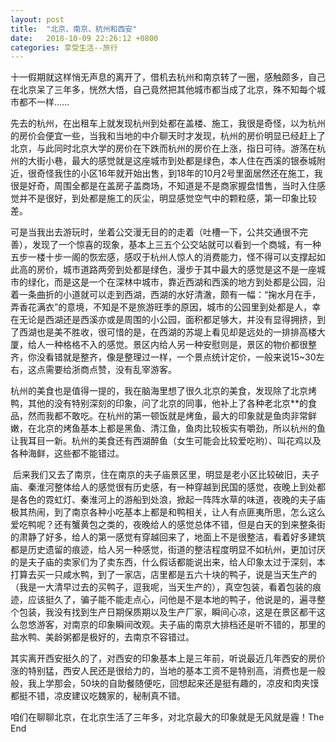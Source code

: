 ```yaml
---
layout: post
title:  "北京、南京、杭州和西安"
date:   2018-10-09 22:26:12 +0800
categories: 享受生活--旅行
---
```

十一假期就这样悄无声息的离开了，借机去杭州和南京转了一圈，感触颇多，自己在北京呆了三年多，恍然大悟，自己竟然把其他城市都当成了北京，殊不知每个城市都不一样......

先去的杭州，在出租车上就发现杭州到处都在盖楼、施工，我很是奇怪，以为杭州的房价会便宜一些，当我和当地的中介聊天时才发现，杭州的房价明显已经赶上了北京，与此同时北京大学的房价在下跌而杭州的房价在上涨，指日可待。游荡在杭州的大街小巷，最大的感觉就是这座城市到处都是绿色，本人住在西溪的银泰城附近，很奇怪我住的小区16年就开始出售，到18年的10月2号里面居然还在施工，我很是好奇，周围全都是在盖房子盖商场，不知道是不是商家握盘惜售，当时入住感觉并不是很好，到处都是施工的灰尘，明显感觉空气中的颗粒感，第一印象比较差。

可是当我出去游玩时，坐着公交漫无目的的走着（吐槽一下，公共交通很不完善），发现了一个惊喜的现象，基本上三五个公交站就可以看到一个商城，有一种五步一楼十步一阁的恢宏感，感叹于杭州人惊人的消费能力，怪不得可以支撑起如此高的房价，城市道路两旁到处都是绿色，漫步于其中最大的感觉是这不是一座城市的绿化，而是这是一个在深林中城市，靠近西湖和西溪的地方到处都是公园，沿着一条曲折的小道就可以走到西湖，西湖的水好清澈，颇有一幅：“掬水月在手，弄香花满衣”的意境，不知是不是旅游旺季的原因，城市的公园里到处都是人，幸在无论是西湖还是西溪亦或是周围的小公园，面积都足够大，并没有显得拥挤，到了西湖也是美不胜收，很可惜的是，在西湖的苏堤上看见却是远处的一排排高楼大厦，给人一种格格不入的感觉。景区内给人另一种安慰则是，景区的物价都很整齐，你没看错就是整齐，像是整理过一样，一个景点统计定价，一般来说15~30左右，这点需要给浙商点赞，没有乱宰游客。

杭州的美食也是值得一提的，我在脑海里想了很久北京的美食，发现除了北京烤鸭，其他的没有特别深刻的印象，问了北京的同事，他补上了各种老北京**的食品，然而我都不敢吃。在杭州的第一顿饭就是烤鱼，最大的印象就是鱼肉非常鲜嫩，在北京的烤鱼基本上都是黑鱼、清江鱼，鱼肉比较板实有嚼劲，所以杭州的鱼让我耳目一新。杭州的美食还有西湖醉鱼（女生可能会比较爱吃哟）、叫花鸡以及各种海鲜，这些都不能错过。

  后来我们又去了南京，住在南京的夫子庙景区里，明显是老小区比较破旧，夫子庙、秦淮河整体给人的感觉很有历史感，有一种穿越到民国的感觉，夜晚上到处都是各色的霓虹灯、秦淮河上的游船到处浪，掀起一阵阵水草的味道，夜晚的夫子庙极其热闹，到了南京各种小吃基本上都是和鸭相关，让人有点匪夷所思，怎么这么爱吃鸭呢？还有蟹黄包之类的，夜晚给人的感觉总体不错，但是白天的到来整条街的肃静了好多，给人的第一感觉有穿越回来了，地面上不是很整洁，看着好多建筑都是历史遗留的痕迹，给人另一种感觉，街道的整洁程度明显不如杭州，更加讨厌的是夫子庙的卖家们为了卖东西，什么假话都能说出来，给人印象太过于深刻，本打算去买一只咸水鸭，到了一家店，店里都是五六十块的鸭子，说是当天生产的（我是一大清早过去的买鸭子，逗我呢，当天生产的），真空包装，看着包装的痕迹，应该挺久了，骗子能不能走点心，问他是不是本地的鸭子，他说是的，遍寻整个包装，我没有找到生产日期保质期以及生产厂家，瞬间心凉，这是在景区都干这么忽悠游客，对南京的印象瞬间改观。夫子庙的南京大排档还是听不错的，那里的盐水鸭、美龄粥都是极好的，去南京不容错过。
  

其实离开西安挺久的了，对西安的印象基本上是三年前，听说最近几年西安的房价涨的特别猛，西安人民还是很给力的，当地的基本工资不是特别高，消费也是一般般，我上学那会，50块的自助餐随便吃，回想起来还是挺有趣的，凉皮和肉夹馍都挺不错，凉皮建议吃魏家的，秘制真不错。

咱们在聊聊北京，在北京生活了三年多，对北京最大的印象就是无风就是霾！The End

